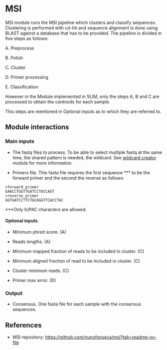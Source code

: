 # MSI

MSI module runs the MSI pipeline which clusters and classify sequences. Clustering is performed with cd-hit and sequence alignment is done using BLAST against a database that has to be provided. The pipeline is divided in five steps as follows:

A. Preprocess

B. Polish

C. Cluster

D. Primer processing

E. Classification

However in the Module implemented in SLIM, only the steps A, B and C are processed to obtain the centroids for each sample.

This steps are mentioned in Optional inputs as to which they are referred to.

## Module interactions

### Main inputs
* The fastq files to process. To be able to select multiple fastq at the same time, the shared pattern is needed, the wildcard. See [wildcard creator](https://github.com/adriantich/SLIM/blob/master/man/sections/wildcard_creator.md) module for more information.


* Primers file. This fasta file requires the first sequence \*\*\* to be the forward primer and the second the reverse as follows:
```
>forward_primer
GAACCTGGTTGATCCTGCCAGT
>reverse_primer
GGTGATCCTTCTGCAGGTTCACCTAC
```
\*\*\*Only IUPAC characters are allowed.

#### Optional inputs

* Minimum phred score. (A)

* Reads lengths. (A)

* Minimum mapped fraction of reads to be included in cluster. (C)

* Minimum aligned fraction of read to be included in cluster. (C)

* Cluster minimum reads. (C)

* Primer max error. (D)

### Output
* Consensus. One fasta file for each sample with the consensus sequences.

## References
* MSI repository: https://github.com/nunofonseca/msi?tab=readme-ov-file